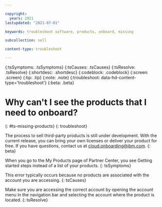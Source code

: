 ```yaml
---

copyright:
  years: 2021
lastupdated: "2021-07-01"

keywords: troubleshoot software, products, onboard, missing

subcollection: sell

content-type: troubleshoot

---
```


{:tsSymptoms: .tsSymptoms}
{:tsCauses: .tsCauses}
{:tsResolve: .tsResolve}
{:shortdesc: .shortdesc}
{:codeblock: .codeblock}
{:screen: .screen}
{:tip: .tip}
{:note: .note}
{:troubleshoot: data-hd-content-type='troubleshoot'}
{:beta: .beta}

# Why can't I see the products that I need to onboard?
{: #ts-missing-products}
{: troubleshoot}

The process to sell third-party products is still under development. With the current release, you can bring your own licenses or deliver your product for free. If you have questions, contact us at cloud.onboarding@ibm.com.
{: beta}

When you go to the My Products page of Partner Center, you see Getting started steps instead of a list of your products.
{: tsSymptoms}

This error typically occurs because no products are associated with the account you are accessing. 
{: tsCauses}

Make sure you are accessing the correct account by opening the account menu in the navigation bar and selecting the account where the product is located. 
{: tsResolve}
